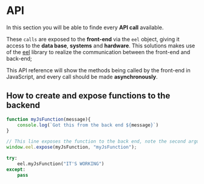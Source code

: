 <!--
 Copyright (C) 2023 Hefestus

 This file is part of Bolinho.

 Bolinho is free software: you can redistribute it and/or modify
 it under the terms of the GNU General Public License as published by
 the Free Software Foundation, either version 3 of the License, or
 (at your option) any later version.

 Bolinho is distributed in the hope that it will be useful,
 but WITHOUT ANY WARRANTY; without even the implied warranty of
 MERCHANTABILITY or FITNESS FOR A PARTICULAR PURPOSE.  See the
 GNU General Public License for more details.

 You should have received a copy of the GNU General Public License
 along with Bolinho.  If not, see <http://www.gnu.org/licenses/>.
-->

# API

In this section you will be able to finde every **API call** available.

These `calls` are exposed to the **front-end** via the `eel` object, giving it access to the **data base**, **systems** and **hardware**. This solutions makes use of the [eel](https://github.com/python-eel/Eel) library to realize the communication between the front-end and back-end;

This API reference will show the methods being called by the front-end in JavaScript, and every call should be made **asynchronously**.

## How to create and expose functions to the backend

``` jsx
function myJsFunction(message){
    console.log(`Got this from the back end ${message}`)
}

// This line exposes the function to the back end, note the second argument, it is the name that the back end needs to call
window.eel.expose(myJsFunction, "myJsFunction");
```

``` python
try:
    eel.myJsFunction("IT'S WORKING")
except:
    pass
```

